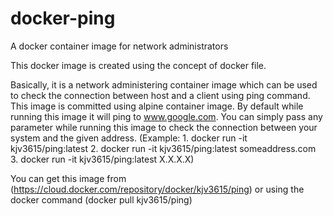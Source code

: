 # docker-ping
A docker container image for network administrators

This docker image is created using the concept of docker file.

Basically, it is a network administering container image which can be used to check the connection between host and a client using ping command. This image is committed using alpine container image. By default while running this image it will ping to www.google.com. You can simply pass any parameter while running this image to check the connection between your system and the given address. (Example: 1. docker run -it kjv3615/ping:latest 2. docker run -it kjv3615/ping:latest someaddress.com 3. docker run -it kjv3615/ping:latest X.X.X.X)

You can get this image from (https://cloud.docker.com/repository/docker/kjv3615/ping) or using the docker command (docker pull kjv3615/ping)
